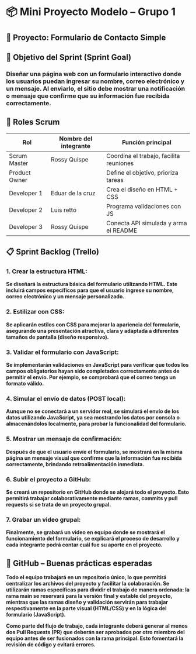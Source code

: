 # 📦 Mini Proyecto Modelo – Grupo 1

##  🧪 Proyecto: Formulario de Contacto Simple

## 🎯 Objetivo del Sprint (Sprint Goal)

### Diseñar una página web con un formulario interactivo donde los usuarios puedan ingresar su nombre, correo electrónico y un mensaje. Al enviarlo, el sitio debe mostrar una notificación o mensaje que confirme que su información fue recibida correctamente.

## 👥 Roles Scrum

| Rol           | Nombre del integrante  | Función principal                                |
|---------------|------------------------|--------------------------------------------------|
| Scrum Master  | Rossy Quispe           | Coordina el trabajo, facilita reuniones          |
| Product Owner |                        | Define el objetivo, prioriza tareas              |
| Developer 1   | Eduar de la cruz       | Crea el diseño en HTML + CSS                     |
| Developer 2   | Luis retto             | Programa validaciones con JS                     |
| Developer 3   | Rossy Quispe           | Conecta API simulada y arma el README            |

## 📋 Sprint Backlog (Trello)

### 1. Crear la estructura HTML:
**Se diseñará la estructura básica del formulario utilizando HTML. Este incluirá campos específicos para que el usuario ingrese su nombre, correo electrónico y un mensaje personalizado.**.

### 2. Estilizar con CSS:
**Se aplicarán estilos con CSS para mejorar la apariencia del formulario, asegurando una presentación atractiva, clara y adaptada a diferentes tamaños de pantalla (diseño responsivo).**

### 3. Validar el formulario con JavaScript:
**Se implementarán validaciones en JavaScript para verificar que todos los campos obligatorios hayan sido completados correctamente antes de permitir el envío. Por ejemplo, se comprobará que el correo tenga un formato válido.**

### 4. Simular el envío de datos (POST local):
**Aunque no se conectará a un servidor real, se simulará el envío de los datos utilizando JavaScript, ya sea mostrando los datos por consola o almacenándolos localmente, para probar la funcionalidad del formulario.**

### 5. Mostrar un mensaje de confirmación:
**Después de que el usuario envíe el formulario, se mostrará en la misma página un mensaje visual que confirme que la información fue recibida correctamente, brindando retroalimentación inmediata.**

### 6. Subir el proyecto a GitHub:
**Se creará un repositorio en GitHub donde se alojará todo el proyecto. Esto permitirá trabajar colaborativamente mediante ramas, commits y pull requests si se trata de un proyecto grupal.**

### 7. Grabar un video grupal:
**Finalmente, se grabará un video en equipo donde se mostrará el funcionamiento del formulario, se explicará el proceso de desarrollo y cada integrante podrá contar cuál fue su aporte en el proyecto.**

## 🔀 GitHub – Buenas prácticas esperadas

**Todo el equipo trabajará en un repositorio único, lo que permitirá centralizar los archivos del proyecto y facilitar la colaboración. Se utilizarán ramas específicas para dividir el trabajo de manera ordenada: la rama main se reservará para la versión final y estable del proyecto, mientras que las ramas diseño y validación servirán para trabajar respectivamente en la parte visual (HTML/CSS) y en la lógica del formulario (JavaScript).**

**Como parte del flujo de trabajo, cada integrante deberá generar al menos dos Pull Requests (PR) que deberán ser aprobados por otro miembro del equipo antes de ser fusionados con la rama principal. Esto fomentará la revisión de código y evitará errores.**











